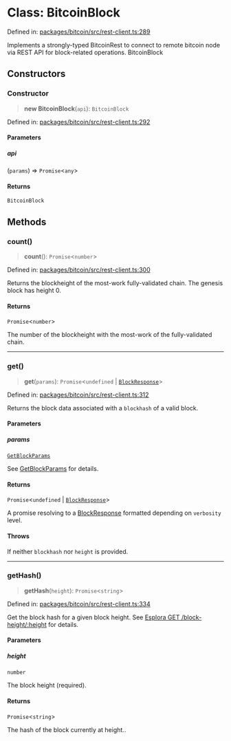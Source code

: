 # Class: BitcoinBlock

Defined in: [packages/bitcoin/src/rest-client.ts:289](https://github.com/dcdpr/did-btcr2-js/blob/c82bc5c69016e1146a0c52c6e6b21621f5abd6d4/packages/bitcoin/src/rest-client.ts#L289)

Implements a strongly-typed BitcoinRest to connect to remote bitcoin node via REST API for block-related operations.
 BitcoinBlock

## Constructors

### Constructor

> **new BitcoinBlock**(`api`): `BitcoinBlock`

Defined in: [packages/bitcoin/src/rest-client.ts:292](https://github.com/dcdpr/did-btcr2-js/blob/c82bc5c69016e1146a0c52c6e6b21621f5abd6d4/packages/bitcoin/src/rest-client.ts#L292)

#### Parameters

##### api

(`params`) => `Promise`&lt;`any`&gt;

#### Returns

`BitcoinBlock`

## Methods

### count()

> **count**(): `Promise`&lt;`number`&gt;

Defined in: [packages/bitcoin/src/rest-client.ts:300](https://github.com/dcdpr/did-btcr2-js/blob/c82bc5c69016e1146a0c52c6e6b21621f5abd6d4/packages/bitcoin/src/rest-client.ts#L300)

Returns the blockheight of the most-work fully-validated chain. The genesis block has height 0.

#### Returns

`Promise`&lt;`number`&gt;

The number of the blockheight with the most-work of the fully-validated chain.

***

### get()

> **get**(`params`): `Promise`&lt;`undefined` \| [`BlockResponse`](../type-aliases/BlockResponse.md)&gt;

Defined in: [packages/bitcoin/src/rest-client.ts:312](https://github.com/dcdpr/did-btcr2-js/blob/c82bc5c69016e1146a0c52c6e6b21621f5abd6d4/packages/bitcoin/src/rest-client.ts#L312)

Returns the block data associated with a `blockhash` of a valid block.

#### Parameters

##### params

[`GetBlockParams`](../interfaces/GetBlockParams.md)

See [GetBlockParams](../interfaces/GetBlockParams.md) for details.

#### Returns

`Promise`&lt;`undefined` \| [`BlockResponse`](../type-aliases/BlockResponse.md)&gt;

A promise resolving to a [BlockResponse](../type-aliases/BlockResponse.md) formatted depending on `verbosity` level.

#### Throws

If neither `blockhash` nor `height` is provided.

***

### getHash()

> **getHash**(`height`): `Promise`&lt;`string`&gt;

Defined in: [packages/bitcoin/src/rest-client.ts:334](https://github.com/dcdpr/did-btcr2-js/blob/c82bc5c69016e1146a0c52c6e6b21621f5abd6d4/packages/bitcoin/src/rest-client.ts#L334)

Get the block hash for a given block height.
See [Esplora GET /block-height/:height](https://github.com/blockstream/esplora/blob/master/API.md#get-block-heightheight) for details.

#### Parameters

##### height

`number`

The block height (required).

#### Returns

`Promise`&lt;`string`&gt;

The hash of the block currently at height..
